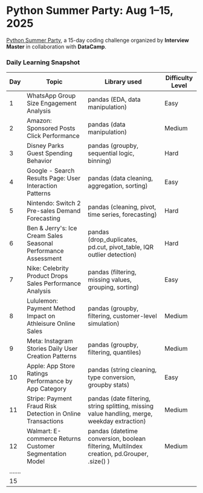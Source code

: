 # Python Summer Party: Aug 1–15, 2025

[Python Summer Party](https://www.interviewmaster.ai/python-party/home/), a 15-day coding challenge organized by **Interview Master** in collaboration with **DataCamp**.

### Daily Learning Snapshot

| Day | Topic | Library used | Difficulty Level |
|---------|----------------------|-------------------------|------------------|
| 1 | WhatsApp Group Size Engagement Analysis | pandas (EDA, data manipulation) | Easy |
| 2 | Amazon: Sponsored Posts Click Performance | pandas (data manipulation) | Medium |
| 3 | Disney Parks Guest Spending Behavior | pandas (groupby, sequential logic, binning) | Hard |
| 4 | Google - Search Results Page: User Interaction Patterns | pandas (data cleaning, aggregation, sorting) | Easy |
| 5 | Nintendo: Switch 2 Pre-sales Demand Forecasting | pandas (cleaning, pivot, time series, forecasting) | Hard |
| 6 | Ben & Jerry's: Ice Cream Sales Seasonal Performance Assessment | pandas (drop_duplicates, pd.cut, pivot_table, IQR outlier detection) | Hard |
| 7 | Nike: Celebrity Product Drops Sales Performance Analysis | pandas (filtering, missing values, grouping, sorting) | Easy |
| 8 | Lululemon: Payment Method Impact on Athleisure Online Sales | pandas (groupby, filtering, customer-level simulation) | Medium |
| 9 | Meta: Instagram Stories Daily User Creation Patterns | pandas (groupby, filtering, quantiles) | Medium |
| 10 | Apple: App Store Ratings Performance by App Category | pandas (string cleaning, type conversion, groupby stats) | Easy |
| 11 | Stripe: Payment Fraud Risk Detection in Online Transactions | pandas (date filtering, string splitting, missing value handling, merge, weekday extraction) | Medium |
| 12 | Walmart: E-commerce Returns Customer Segmentation Model | pandas (datetime conversion, boolean filtering, MultiIndex creation, pd.Grouper, .size() ) | Medium |
| ....... |  |  |  |
| 15 |  |  |  |